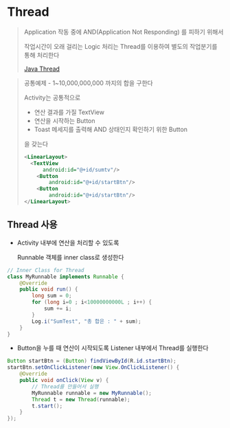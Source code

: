 # Thread

> Application 작동 중에 AND(Application Not Responding) 를 피하기 위해서
>
> 작업시간이 오래 걸리는 Logic 처리는 Thread를 이용하여 별도의 작업분기를 통해 처리한다
>
> [Java Thread](https://github.com/Jzee21/TIL/blob/master/Java/Thread.md)

> 공통예제 - 1~10,000,000,000 까지의 합을 구한다
>
> Activity는 공통적으로
>
> - 연산 결과를 가질 TextView
> - 연산을 시작하는 Button
> - Toast 메세지를 출력해 AND 상태인지 확인하기 위한 Button
>
> 을 갖는다
>
> ```xml
> <LinearLayout>
> 	<TextView
> 		android:id="@+id/sumtv"/>
>     <Button
>         android:id="@+id/startBtn"/>
>     <Button
>         android:id="@+id/startBtn"/>
> </LinearLayout>
> ```
>
> 

## Thread 사용

- Activity 내부에 연산을 처리할 수 있도록

  Runnable 객체를 inner class로 생성한다

```java
// Inner Class for Thread
class MyRunnable implements Runnable {
    @Override
    public void run() {
        long sum = 0;
        for (long i=0 ; i<10000000000L ; i++) {
            sum += i;
        }
        Log.i("SumTest", "총 합은 : " + sum);
    }
}
```

- Button을 누를 때 연산이 시작되도록 Listener 내부에서 Thread를 실행한다

```java
Button startBtn = (Button) findViewById(R.id.startBtn);
startBtn.setOnClickListener(new View.OnClickListener() {
    @Override
    public void onClick(View v) {
        // Thread를 만들어서 실행
        MyRunnable runnable = new MyRunnable();
        Thread t = new Thread(runnable);
        t.start();
    }
});
```







